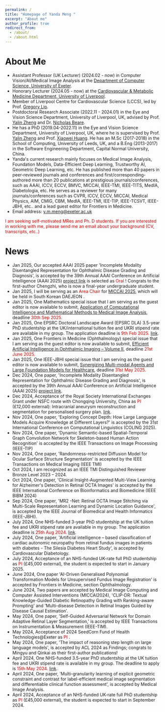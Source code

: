 ```yaml
---
permalink: /
title: "Homepage of Yanda Meng "
excerpt: "About me"
author_profile: true
redirect_from: 
  - /about/
  - /about.html
---
```




About Me
====
+ Assistant Professor (UK Lecturer) (2024.02 - now) in Computer Vision/AI/Medical Image Analysis at the [Department of Computer Science, University of Exeter](https://computerscience.exeter.ac.uk/).
+ Honorary Lecturer (2024.05 - now) at the [Cardiovascular & Metabolic Medicine Department, University of Liverpool](https://www.liverpool.ac.uk/life-course-and-medical-sciences/about/cardiovascular-and-metabolic-medicine/).
+ Member of Liverpool Centre for Cardiovascular Science (LCCS), led by Prof. [Gregory Lip](https://www.liverpool.ac.uk/health-and-life-sciences/staff/gregory-lip/).  
+  Postdoctoral Research Associate (2022.11 - 2024.01) in the Eye and Vision Science Department, University of Liverpool, UK, advised by Prof. [Yalin Zheng](http://pcwww.liv.ac.uk/~yzheng/) and Dr. [Nicholas Beare](https://www.liverpool.ac.uk/life-course-and-medical-sciences/staff/nicholas-beare/).  
+ He has a PhD (2019.04-2022.11) in the Eye and Vision Science Department, University of Liverpool, UK, where he is supervised by Prof. [Yalin Zheng](http://pcwww.liv.ac.uk/~yzheng/) and Prof. [Xiaowei Huang](https://cgi.csc.liv.ac.uk/~xiaowei/). He has an M.Sc (2017-2018) in the School of Computing, University of Leeds, UK, and a B.Eng (2013-2017) in the Software Engineering Department, Capital Normal University, China.
+ Yanda's current research mainly focuses on Medical Image Analysis, Foundation Models, Data-Efficient Deep Learning, Trustworthy AI, Geometric Deep Learning, etc. He has published more than 40 papers in peer-reviewed journals and conferences and first/corresponding-authored more than 20 publications at prestigious journals/conferences, such as AAAI, ICCV, ECCV, BMVC, MICCAI, IEEE-TMI, IEEE-TITS, MedIA, Diabetologia, etc. He serves as a reviewer for many journals/conferences such as CVPR, ICCV, ECCV, MICCAI, Medical Physics, AIM, CMIG, CBM, MedIA, IEEE-TMI, IEE-TIP, IEEE-TCSVT, IEEE-JBHI, etc.. and a lead guest editor for Frontiers in Medicine.    
+ Email address: y.m.meng@exeter.ac.uk  


<font color="#dd0000">I am seeking self-motivated MRes and Ph. D students. If you are interested in working with me, please send me an email about your background (CV, transcripts, etc..)   </font>  


News
====
+ Jan 2025, Our accepted AAAI 2025 paper 'Incomplete Modality Disentangled Representation for Ophthalmic Disease Grading and Diagnosis', is accepted by the 39th Annual AAAI Conference on Artificial Intelligence (AAAI 2025) [project link](https://imdr-aaai.github.io/) is selected as <font color="#dd0000"> Oral </font>! Congrats to the first-author Chengzhi, who is now a final-year undergraduate student.  
+ Jan 2025, I will be serving as an <font color="#dd0000"> Area Chair </font> for [MICCAI 2025](https://conferences.miccai.org/2025/en/default.asp), which will be held in South Korean DAEJEON .  
+ Jan 2025, One Mathematics special issue that I am serving as the guest editor is now available to submit, [Application of Computational Intelligence and Mathematical Methods to Medical Image Analysis](https://www.mdpi.com/si/mathematics/00WJQQUB8K), deadline <font color="#dd0000"> 30th Sep 2025. </font>  
+ Jan 2025, One EPSRC Doctoral Landscape Award (EPSRC DLA) 3.5-year PhD studentship at the UK/international tuition fee and UKRI stipend rate are available in my group. The application deadline is <font color="#dd0000">9th Feb 2025. </font> [link](https://www.exeter.ac.uk/v8media/recruitmentsites/documents/Unveiling_hidden_patterns_Integrating_Clinical_Biomarkers_and_ECG_Data_with_AI_to_combat_cardiovascular_disease_EPSRC_DLA_Project_September_2025_Entry.pdf).
+ Jan 2025, One Frontiers in Medicine (Ophthalmology) special issue that I am serving as the guest editor is now available to submit, [Efficient Artificial Intelligence in Ophthalmic Imaging – Volume II](https://www.frontiersin.org/research-topics/68723/efficient-artificial-intelligence-in-ophthalmic-imaging---volume-ii), deadline <font color="#dd0000"> 21st June 2025. </font> 
+ Jan 2025, One IEEE-JBHI special issue that I am serving as the guest editor is now available to submit, [Synergizing Multi-modal Agents and Large Foundation Models for Healthcare](https://www.embs.org/jbhi/wp-content/uploads/sites/18/2025/01/Special-Issue-on-Synergizing-Multi-modal-Agents-and-Large-Foundation-Models-for-Healthcare.pdf), deadline <font color="#dd0000"> 31st May 2025. </font>   
+ Dec 2024, One paper, 'Incomplete Modality Disentangled Representation for Ophthalmic Disease Grading and Diagnosis', is accepted by the 39th Annual AAAI Conference on Artificial Intelligence (AAAI 2025) [project link](https://imdr-aaai.github.io/).  
+ Dec 2024, Acceptance of the Royal Society International Exchanges Grant under NSFC route with Chongqing University, China as <font color="#dd0000"> PI </font> (£12,000 external): Intracranial aneurysm reconstruction and segmentation for personalised surgery plan.  [link](https://royalsociety.org/grants/international-exchanges/).  
+ Nov 2024, One paper, 'Exploring Concept Depth: How Large Language Models Acquire Knowledge at Different Layers?' is accepted by the 31st International Conference on Computational Linguistics (COLING 2025).  
+ Nov 2024, One paper, 'Dynamic Semantic-based Spatial-Temporal Graph Convolution Network for Skeleton-based Human Action Recognition' is accepted by the IEEE Transactions on Image Processing (IEEE-TIP)  
+ Nov 2024, One paper, 'Randomness-restricted Diffusion Model for Ocular Surface Structure Segmentation' is accepted by the IEEE Transactions on Medical Imaging (IEEE TMI)   
+ Oct 2024, I am recognized as an IEEE TMI Distinguished Reviewer Bronze Level 2023 – 2024.  
+ Oct 2024, One paper, 'Clinical Insight-Augmented Multi-View Learning for Alzheimer's Detection in Retinal OCTA Images' is accepted by the IEEE International Conference on Bioinformatics and Biomedicine (IEEE BIBM 2024)   
+ Sep 2024, One paper, 'MR2 -Net: Retinal OCTA Image Stitching via Multi-Scale Representation Learning and Dynamic Location Guidance', is accepted by the IEEE Journal of Biomedical and Health Informatics (IEEE-JBHI).
+ July 2024, One NHS-funded 3-year PhD studentship at the UK tuition fee and UKRI stipend rate are available in my group. The application deadline is <font color="#dd0000">25th Aug 2024. </font> [link](https://www.findaphd.com/phds/project/unravelling-atrial-fibrillation-complexity-advanced-statistics-and-machine-learning-integration-of-electrophysiology-clinical-data-and-big-data-sources-artificial-intelligence-biostatistics-machine-learning-digital-healthcare/?p173547).  
+ July 2024, One paper, 'Artificial intelligence – based classification of cardiac autonomic neuropathy from retinal fundus images in patients with diabetes - The Silesia Diabetes Heart Study', is accepted by Cardiovascular Diabetology.  
+ July 2024, Acceptance of an NHS-funded UK-rate full PhD studentship as <font color="#dd0000"> PI </font> (£45,000 external), the student is expected to start in January 2025.
+ June 2024, One paper 'AI-Driven Generalised Polynomial Transformation Models for Unsupervised Fundus Image Registration' is accepted by Frontiers in Medicine, section Ophthalmology.  
+ June 2024, Two papers are accepted by Medical Image Computing and Computer Assisted Interventions (MICCAI2024), 'CLIP-DR: Textual Knowledge-Guided Diabetic Retinopathy Grading with Ranking-aware Prompting' and 'Multi-disease Detection in Retinal Images Guided by Disease Causal Estimation'.  
+ May 2024, One paper, 'Self-Guided Adversarial Network for Domain Adaptive Retinal Layer Segmentation,' is accepted by IEEE Transactions on Instrumentation & Measurement (IEEE-TIM).  
+ May 2024, Acceptance of 2024 SeedCorn Fund of Health Technologies@Exeter as <font color="#dd0000"> PI </font>.
+ May 2024, One paper, 'The impact of reasoning step length on large language models', is accepted by ACL 2024 as Findings; congrats to Mingyu and Qinkai as their first-author publications!  
+ April 2024, One NHS-funded 3.5-year PhD studentship at the UK tuition fee and UKRI stipend rate is available in my group. The deadline to apply is <font color="#dd0000">15th May 2024. </font> [link](https://www.findaphd.com/phds/project/an-llm-enhanced-language-vision-model-for-atrial-fibrillation-prevention-with-ecg-record-images-and-clinical-data/?p171679).  
+ April 2024, One paper, 'Multi-granularity learning of explicit geometric constraint and contrast for label-efficient medical image segmentation and differentiable clinical function assessment', is accepted by Medical Image Analysis.  
+ April 2024, Acceptance of an NHS-funded UK-rate full PhD studentship as <font color="#dd0000"> PI </font> (£45,000 external), the student is expected to start in September 2024. 




